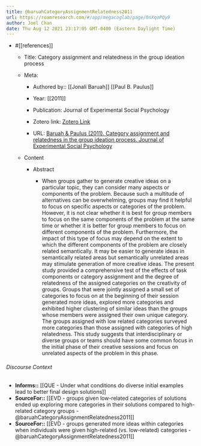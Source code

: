 ```yaml
---
title: @baruahCategoryAssignmentRelatedness2011
url: https://roamresearch.com/#/app/megacoglab/page/0nXqoPQy9
author: Joel Chan
date: Thu Aug 12 2021 23:17:05 GMT-0400 (Eastern Daylight Time)
---
```


- #[[references]]

    - Title: Category assignment and relatedness in the group ideation process

    - Meta:

        - Authored by:: [[Jonali Baruah]] [[Paul B. Paulus]]

        - Year: [[2011]]

        - Publication: Journal of Experimental Social Psychology

        - Zotero link: [Zotero Link](zotero://select/items/7_RRFEALCK)

        - URL: [Baruah & Paulus (2011). Category assignment and relatedness in the group ideation process. Journal of Experimental Social Psychology](undefined)

    - Content

        - Abstract

            - When groups gather to generate creative ideas on a particular topic, they can consider many aspects or components of the problem. Because such a multitude of alternatives can be overwhelming, groups may find it helpful to focus on specific aspects or categories of the problem. However, it is not clear whether it is best for group members to focus on the same components of the problem at the same time or whether it is better for group members to focus on different components of the problem. Furthermore, the impact of this type of focus may depend on the extent to which the different components of the problem are closely related semantically. It may be easier to generate ideas in semantically related areas but semantically unrelated areas may stimulate generation of more creative ideas. The present study provided a comprehensive test of the effects of task components or category assignment and the degree of relatedness of the assigned categories on the creativity of groups. Groups that were jointly assigned a small set of categories to focus on at the beginning of their session generated more ideas, explored more categories and exhibited higher clustering of similar ideas than the groups whose members were assigned their own unique category. The groups assigned with low related categories surveyed more categories than those assigned with categories of high relatedness. This study suggests that interdisciplinary or diverse groups or teams should have some common focus in the initial phase of their creative sessions and focus on unrelated aspects of the problem in this phase.

###### Discourse Context

- **Informs::** [[QUE - Under what conditions do diverse initial examples lead to better final design solutions]]
- **SourceFor::** [[EVD - groups given low-related categories of solutions ended up exploring more categories in their solutions compared to high-related category groups - @baruahCategoryAssignmentRelatedness2011]]
- **SourceFor::** [[EVD - groups generated more ideas within categories when individuals were given high-related (vs. low-related) categories - @baruahCategoryAssignmentRelatedness2011]]
